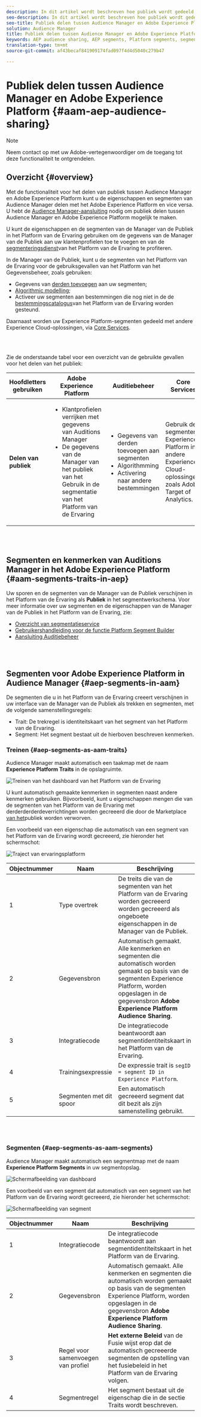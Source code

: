 ```yaml
---
description: In dit artikel wordt beschreven hoe publiek wordt gedeeld tussen Audience Manager en Adobe Experience Platform.
seo-description: In dit artikel wordt beschreven hoe publiek wordt gedeeld tussen Audience Manager en Adobe Experience Platform.
seo-title: Publiek delen tussen Audience Manager en Adobe Experience Platform
solution: Audience Manager
title: Publiek delen tussen Audience Manager en Adobe Experience Platform
keywords: AEP audience sharing, AEP segments, Platform segments, segment sharing, audience sharing, share segments
translation-type: tm+mt
source-git-commit: af43becaf841909174fad097f4d4d5040c279b47

---
```



# Publiek delen tussen Audience Manager en Adobe Experience Platform {#aam-aep-audience-sharing}

>[!NOTE]
>
> Neem contact op met uw Adobe-vertegenwoordiger om de toegang tot deze functionaliteit te ontgrendelen.

## Overzicht {#overview}

Met de functionaliteit voor het delen van publiek tussen Audience Manager en Adobe Experience Platform kunt u de eigenschappen en segmenten van Audience Manager delen met het Adobe Experience Platform en vice versa. U hebt de [Audience Manager-aansluiting](https://docs.adobe.com/content/help/en/experience-platform/source-connectors/adobe-applications/audience-manager.html) nodig om publiek delen tussen Audience Manager en Adobe Experience Platform mogelijk te maken.

U kunt de eigenschappen en de segmenten van de Manager van de Publiek in het Platform van de Ervaring gebruiken om de gegevens van de Manager van de Publiek aan uw klantenprofielen toe te voegen en van de [segmenteringsdienst](https://www.adobe.io/apis/experienceplatform/home/profile-identity-segmentation/profile-identity-segmentation-services.html#!api-specification/markdown/narrative/technical_overview/segmentation/segmentation-overview.md)van het Platform van de Ervaring te profiteren.

In de Manager van de Publiek, kunt u de segmenten van het Platform van de Ervaring voor de gebruiksgevallen van het Platform van het Gegevensbeheer, zoals gebruiken:
* Gegevens van [derden toevoegen](/help/using/overview/data-types-collected.md#third-party-data) aan uw segmenten;
* [Algorithmic modelling](/help/using/features/algorithmic-models/understanding-models.md);
* Activeer uw segmenten aan bestemmingen die nog niet in de de [bestemmingscatalogus](https://docs.adobe.com/content/help/en/experience-platform/rtcdp/destinations/destinations-cat/destinations-catalog.html)van het Platform van de Ervaring worden gesteund.

Daarnaast worden uw Experience Platform-segmenten gedeeld met andere Experience Cloud-oplossingen, via [Core Services](https://docs.adobe.com/content/help/en/core-services/interface/experience-cloud.html).

<br> 

Zie de onderstaande tabel voor een overzicht van de gebruikte gevallen voor het delen van het publiek:

| **Hoofdletters gebruiken** | **Adobe Experience Platform** | **Auditiebeheer** | **Core Services** |
---------|----------|---------|---------
| **Delen van publiek** | <ul><li>Klantprofielen verrijken met gegevens van Auditions Manager</li><li>De gegevens van de Manager van het publiek van het Gebruik in de segmentatie van het Platform van de Ervaring</li></ul> | <ul><li>Gegevens van derden toevoegen aan segmenten</li><li>Algorithmming</li><li>Activering naar andere bestemmingen</li></ul> | Gebruik de segmenten Experience Platform in andere Experience Cloud-oplossingen, zoals Adobe Target of Analytics. |

<br> 

## Segmenten en kenmerken van Auditions Manager in het Adobe Experience Platform {#aam-segments-traits-in-aep}

Uw sporen en de segmenten van de Manager van de Publiek verschijnen in het Platform van de Ervaring als **Publiek** in het segmentwerkschema. Voor meer informatie over uw segmenten en de eigenschappen van de Manager van de Publiek in het Platform van de Ervaring, zie:

* [Overzicht van segmentatieservice](https://docs.adobe.com/content/help/en/experience-platform/segmentation/home.html#audiences)
* [Gebruikershandleiding voor de functie Platform Segment Builder](https://docs.adobe.com/content/help/en/experience-platform/segmentation/ui/overview.html#audiences)
* [Aansluiting Auditiebeheer](https://docs.adobe.com/content/help/en/experience-platform/source-connectors/adobe-applications/audience-manager.html)

<br> 

## Segmenten voor Adobe Experience Platform in Audience Manager {#aep-segments-in-aam}

De segmenten die u in het Platform van de Ervaring creeert verschijnen in uw interface van de Manager van de Publiek als trekken en segmenten, met de volgende samenstellingsregels:
* Trait: De trekregel is identiteitskaart van het segment van het Platform van de Ervaring.
* Segment: Het segment bestaat uit de hierboven beschreven kenmerken.

### Treinen {#aep-segments-as-aam-traits}

Audience Manager maakt automatisch een taakmap met de naam **Experience Platform Traits** in de opslagruimte.

![Treinen van het dashboard van het Platform van de Ervaring](/help/using/integration/integration-aep/assets/aep-traits-dashboard.png)

U kunt automatisch gemaakte kenmerken in segmenten naast andere kenmerken gebruiken. Bijvoorbeeld, kunt u eigenschappen mengen die van de segmenten van het Platform van de Ervaring met derderderderdeverrichtingen worden gecreeerd die door de Marketplace [van het](/help/using/features/audience-marketplace/audience-marketplace.md)publiek worden verworven.

Een voorbeeld van een eigenschap die automatisch van een segment van het Platform van de Ervaring wordt gecreeerd, zie hieronder het schermschot:

![Traject van ervaringsplatform](/help/using/integration/integration-aep/assets/aep-trait.png)


| Objectnummer | Naam | Beschrijving |
---------|----------|---------
| 1 | Type overtrek | De treits die van de segmenten van het Platform van de Ervaring worden gecreeerd worden gecreeerd als ongeboete eigenschappen in de Manager van de Publiek. |
| 2 | Gegevensbron | Automatisch gemaakt. Alle kenmerken en segmenten die automatisch worden gemaakt op basis van de segmenten Experience Platform, worden opgeslagen in de gegevensbron **Adobe Experience Platform Audience Sharing**. |
| 3 | Integratiecode | De integratiecode beantwoordt aan segmentidentiteitskaart in het Platform van de Ervaring. |
| 4 | Trainingsexpressie | De expressie trait is `segID = segment ID in Experience Platform`. |
| 5 | Segmenten met dit spoor | Een automatisch gecreeerd segment dat dit bezit als zijn samenstelling gebruikt. |

<br> 

### Segmenten {#aep-segments-as-aam-segments}

Audience Manager maakt automatisch een segmentmap met de naam **Experience Platform Segments** in uw segmentopslag.

![Schermafbeelding van dashboard](/help/using/integration/integration-aep/assets/aep-segments-dashboard.png)

Een voorbeeld van een segment dat automatisch van een segment van het Platform van de Ervaring wordt gecreeerd, zie hieronder het schermschot:

![Schermafbeelding van segment](/help/using/integration/integration-aep/assets/aep-segment.png)

| Objectnummer | Naam | Beschrijving |
---------|----------|---------
| 1 | Integratiecode | De integratiecode beantwoordt aan segmentidentiteitskaart in het Platform van de Ervaring. |
| 2 | Gegevensbron | Automatisch gemaakt. Alle kenmerken en segmenten die automatisch worden gemaakt op basis van de segmenten Experience Platform, worden opgeslagen in de gegevensbron **Adobe Experience Platform Audience Sharing**. |
| 3 | Regel voor samenvoegen van profiel | **Het externe Beleid** van de Fusie wijst erop dat de automatisch gecreeerde segmenten de opstelling van het fusiebeleid in het Platform van de Ervaring volgen. |
| 4 | Segmentregel | Het segment bestaat uit de eigenschap die in de sectie [](#aep-segments-as-aam-traits)Traits wordt beschreven. |
